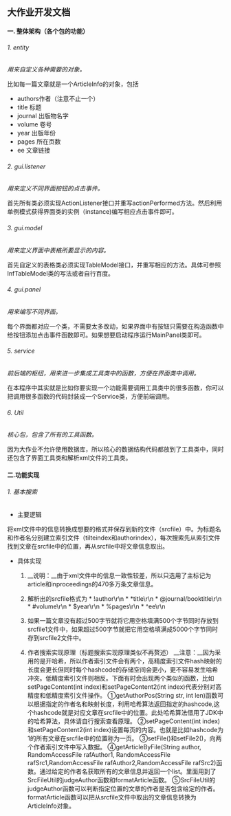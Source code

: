 ## 大作业开发文档
#### 一. 整体架构（各个包的功能）
###### 1. entity
*用来自定义各种需要的对象。*

比如每一篇文章就是一个ArticleInfo的对象，包括
* authors作者（注意不止一个）
* title 标题
* journal 出版物名字
* volume 卷号
* year 出版年份
* pages 所在页数
* ee 文章链接

###### 2. gui.listener
*用来定义不同界面按钮的点击事件。*

首先所有类必须实现ActionListener接口并重写actionPerformed方法。然后利用单例模式获得界面类的实例（instance)编写相应点击事件即可。
###### 3. gui.model
*用来定义界面中表格所要显示的内容。* 

首先自定义的表格类必须实现TableModel接口，并重写相应的方法。具体可参照InfTableModel类的写法或者自行百度。
###### 4. gui.panel
*用来编写不同界面。* 

每个界面都对应一个类，不需要太多改动，如果界面中有按钮只需要在构造函数中给按钮添加点击事件函数即可。如果想要启动程序运行MainPanel类即可。
###### 5. service
*前后端的枢纽，用来进一步集成工具类中的函数，方便在界面类中调用。*

在本程序中其实就是比如你要实现一个功能需要调用工具类中的很多函数，你可以把调用很多函数的代码封装成一个Service类，方便前端调用。
###### 6. Util
*核心包，包含了所有的工具函数。*

因为大作业不允许使用数据库，所以核心的数据结构代码都放到了工具类中，同时还包含了界面工具类和解析xml文件的工具类。

#### 二.功能实现
###### 1. 基本搜索

* 主要逻辑

将xml文件中的信息转换成想要的格式并保存到新的文件（srcfile）中。为标题名和作者名分别建立索引文件（tilteindex和authorindex），每次搜索先从索引文件找到文章在srcfile中的位置，再从srcfile中将文章信息取出。

* 具体实现

    1. __说明：__由于xml文件中的信息一致性较差，所以只选用了主标记为article和inproceedings的470多万条文章信息。

    2. 解析出的srcfile格式为
      * !author\r\n
      * *title\r\n
      * @journal/booktitle\r\n
      * #volume\r\n
      * $year\r\n
      * %pages\r\n
      * ^ee\r\n
    
    3. 如果一篇文章没有超过500字节就将它用空格填满500个字节同时存放到srcfile1文件中，如果超过500字节就把它用空格填满成5000个字节同时存到srcfile2文件中。

    4. 作者搜索实现原理（标题搜索实现原理类似不再赘述）
    __注意：__因为采用的是开哈希，所以作者索引文件会有两个，高精度索引文件hash映射的长度会更长但同时每个hashcode的存储空间会更小，更不容易发生哈希冲突。低精度索引文件则相反。下面有时会出现两个类似的函数，比如setPageContent(int index)和setPageContent2(int index)代表分别对高精度和低精度索引文件操作。
       ①getAuthorPos(String str, int len)函数可以根据指定的作者名和映射长度，利用哈希算法返回指定的hashcode,这个hashcode就是对应文章在srcfile中的位置。此处哈希算法借用了JDK中的哈希算法，具体请自行搜索查看原理。
       ②setPageContent(int index)和setPageContent2(int index)设置每页的内容。也就是比如hashcode为1的所有文章在srcfile中的位置称为一页。
       ③setFile()和setFile2()，向两个作者索引文件中写入数据。
       ④getArticleByFile(String author, RandomAccessFile rafAuthor1, RandomAccessFile rafSrc1,RandomAccessFile rafAuthor2,RandomAccessFile rafSrc2)函数。通过给定的作者名获取所有的文章信息并返回一个list。里面用到了SrcFileUtil的judgeAuthor函数和formatArticle函数。
       ⑤SrcFileUtil的judgeAuthor函数可以判断指定位置的文章的作者是否包含给定的作者。
       formatArticle函数可以把从srcfile文件中取出的文章信息转换为ArticleInfo对象。
    

